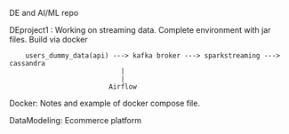 DE and AI/ML repo

DEproject1 : Working on streaming data. 
            Complete environment with jar files. Build via docker
            
        users_dummy_data(api) ---> kafka broker ---> sparkstreaming ---> cassandra
                                |
                                |
                             Airflow

Docker: Notes and example of docker compose file.

DataModeling: Ecommerce platform

